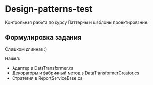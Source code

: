 # Design-patterns-test
Контрольная работа по курсу Паттерны и шаблоны проектирование.

## Формулировка задания
Слишком длинная :)

Нашёл:
* Адаптер в DataTransformer.cs
* Декораторы и фабричный метод в DataTransformerCreator.cs
* Стратегия в ReportServiceBase.cs
